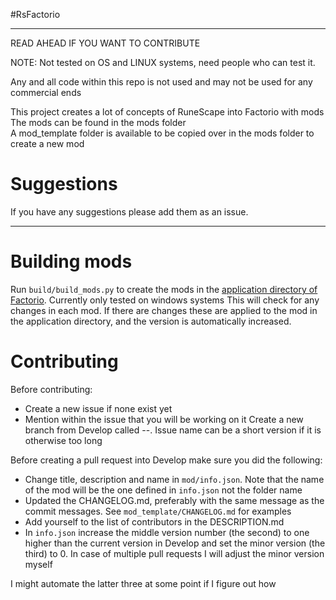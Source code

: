 
#RsFactorio

-----
READ AHEAD IF YOU WANT TO CONTRIBUTE

NOTE: Not tested on OS and LINUX systems, need people who can test it.  

Any and all code within this repo is not used and may not be used for any commercial ends  

This project creates a lot of concepts of RuneScape into Factorio with mods  
The mods can be found in the mods folder  
A mod_template folder is available to be copied over in the mods folder to create a new mod  

# Suggestions

If you have any suggestions please add them as an issue. 

-----------
# Building mods
Run `build/build_mods.py` to create the mods in the [application directory of Factorio](https://wiki.factorio.com/Application_directory). Currently only tested on windows systems
This will check for any changes in each mod. If there are changes these are applied to the mod in the application directory, and the version is automatically increased.  

# Contributing
Before contributing:
* Create a new issue if none exist yet
* Mention within the issue that you will be working on it
Create a new branch from Develop called <ModName>-<Issue-name>-<Issue-number>. Issue name can be a short version if it is otherwise too long

Before creating a pull request into Develop make sure you did the following:

* Change title, description and name in `mod/info.json`. Note that the name of the mod will be the one defined in `info.json` not the folder name
* Updated the CHANGELOG.md, preferably with the same message as the commit messages. See `mod_template/CHANGELOG.md` for examples
* Add yourself to the list of contributors in the DESCRIPTION.md
* In `info.json` increase the middle version number (the second) to one higher than the current version in Develop and set the minor version (the third) to 0. In case of multiple pull requests I will adjust the minor version myself

I might automate the latter three at some point if I figure out how
